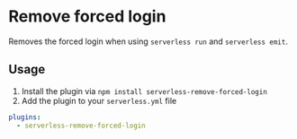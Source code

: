 # Remove forced login

Removes the forced login when using `serverless run` and `serverless emit`.

## Usage

1. Install the plugin via `npm install serverless-remove-forced-login`
2. Add the plugin to your `serverless.yml` file

```yml
plugins:
  - serverless-remove-forced-login
```

